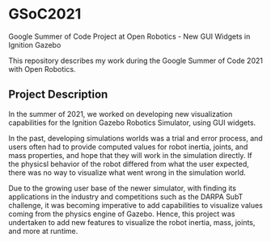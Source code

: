 # GSoC2021
Google Summer of Code Project at Open Robotics - New GUI Widgets in Ignition Gazebo

This repository describes my work during the Google Summer of Code 2021 with Open Robotics.

## Project Description

In the summer of 2021, we worked on developing new visualization capabilities for the Ignition Gazebo Robotics Simulator, using GUI widgets.

In the past, developing simulations worlds was a trial and error process, and users often had to provide computed values for robot inertia, joints, and mass properties, and hope that they will work in the simulation directly. If the physicsl behavior of the robot differed from what the user expected, there was no way to visualize what went wrong in the simulation world.

Due to the growing user base of the newer simulator, with finding its applications in the industry and competitions such as the DARPA SubT challenge, it was becoming imperative to add capabilities to visualize values coming from the physics engine of Gazebo. Hence, this project was undertaken to add new features to visualize the robot inertia, mass, joints, and more at runtime.


